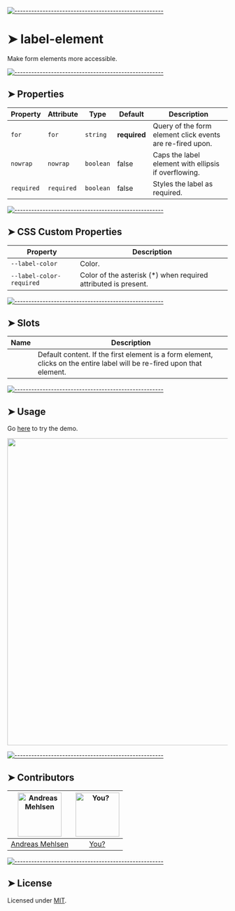 
[![-----------------------------------------------------](https://raw.githubusercontent.com/andreasbm/readme/master/assets/lines/colored.png)](#label-element)

# ➤ label-element

Make form elements more accessible.

[![-----------------------------------------------------](https://raw.githubusercontent.com/andreasbm/readme/master/assets/lines/colored.png)](#properties)

## ➤ Properties

| Property   | Attribute  | Type      | Default      | Description                                      |
|------------|------------|-----------|--------------|--------------------------------------------------|
| `for`      | `for`      | `string`  | **required** | Query of the form element click events are re-fired upon. |
| `nowrap`   | `nowrap`   | `boolean` | false        | Caps the label element with ellipsis if overflowing. |
| `required` | `required` | `boolean` | false        | Styles the label as required.                    |


[![-----------------------------------------------------](https://raw.githubusercontent.com/andreasbm/readme/master/assets/lines/colored.png)](#css-custom-properties)

## ➤ CSS Custom Properties

| Property                 | Description                                      |
|--------------------------|--------------------------------------------------|
| `--label-color`          | Color.                                           |
| `--label-color-required` | Color of the asterisk (*) when required attributed is present. |


[![-----------------------------------------------------](https://raw.githubusercontent.com/andreasbm/readme/master/assets/lines/colored.png)](#slots)

## ➤ Slots

| Name | Description                                      |
|------|--------------------------------------------------|
|      | Default content. If the first element is a form element, clicks on the entire label will be re-fired upon that element. |



[![-----------------------------------------------------](https://raw.githubusercontent.com/andreasbm/readme/master/assets/lines/colored.png)](#usage)

## ➤ Usage

Go [here](https://weightless.dev/elements/label) to try the demo.

<a href="https://weightless.dev/elements/label" align="center">
  <img src="https://raw.githubusercontent.com/andreasbm/elements/master/screenshots/label-element.png?token=AF-iBft0B2brPzwNC_jHXJ7wZKxOtAoJks5chEnjwA%3D%3D" width="700" />
</a>


[![-----------------------------------------------------](https://raw.githubusercontent.com/andreasbm/readme/master/assets/lines/colored.png)](#contributors)

## ➤ Contributors
	
|[<img alt="Andreas Mehlsen" src="https://avatars1.githubusercontent.com/u/6267397?s=460&v=4" width="100">](https://twitter.com/andreasmehlsen) | [<img alt="You?" src="https://joeschmoe.io/api/v1/random" width="100">](https://github.com/andreasbm/weightless/blob/master/CONTRIBUTING.md)|
|:---: | :---:|
|[Andreas Mehlsen](https://twitter.com/andreasmehlsen) | [You?](https://github.com/andreasbm/weightless/blob/master/CONTRIBUTING.md)|

[![-----------------------------------------------------](https://raw.githubusercontent.com/andreasbm/readme/master/assets/lines/colored.png)](#license)

## ➤ License
	
Licensed under [MIT](https://opensource.org/licenses/MIT).